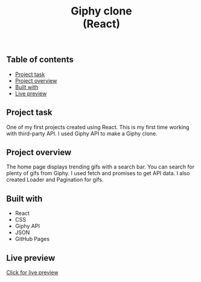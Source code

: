 <h1 align="center">
  Giphy clone <br/> 
  (React)
</h1>
<br>

## Table of contents

- [Project task](#project-task)
- [Project overview](#project-overview)
- [Built with](#built-with)
- [Live preview](#live-preview)

## Project task

One of my first projects created using React. This is my first time working with third-party API. I used Giphy API to make a Giphy clone.

## Project overview

The home page displays trending gifs with a search bar. You can search for plenty of gifs from Giphy. I used fetch and promises to get API data. I also created Loader and Pagination for gifs.

## Built with

- React
- CSS
- Giphy API
- JSON
- GitHub Pages

## Live preview

[Click for live preview](https://jeko10.github.io/Giphy-clone/)

